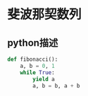 斐波那契数列
=======
python描述
-------
```python
def fibonacci():
    a, b = 0, 1
    while True:
        yield a
        a, b = b, a + b
```